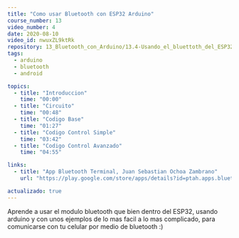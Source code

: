 ```yaml
---
title: "Como usar Bluetooth con ESP32 Arduino"
course_number: 13
video_number: 4
date: 2020-08-10
video_id: nwuxZL9ktRk
repository: 13_Bluetooth_con_Arduino/13.4-Usando_el_bluettoth_del_ESP32_Arduino
tags:
  - arduino
  - bluetooth
  - android

topics:
  - title: "Introduccion"
    time: "00:00"
  - title: "Circuito"
    time: "00:48"
  - title: "Codigo Base"
    time: "01:27"
  - title: "Codigo Control Simple"
    time: "03:42"
  - title: "Codigo Control Avanzado"
    time: "04:55"

links:
  - title: "App Bluetooth Terminal, Juan Sebastian Ochoa Zambrano"
    url: "https://play.google.com/store/apps/details?id=ptah.apps.bluetoothterminal"

actualizado: true
---
```


Aprende a usar el modulo bluetooth que bien dentro del ESP32, usando arduino y con unos ejemplos de lo mas facil a lo mas complicado, para comunicarse con tu celular por medio de bluetooth :)
